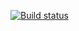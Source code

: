 [![Build status](https://ci.appveyor.com/api/projects/status/lifyvs6bwwjqc4ub?svg=true)](https://ci.appveyor.com/project/AleksandrKovalkov/bdd)
